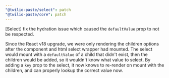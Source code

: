 ```yaml
---
"@twilio-paste/select": patch
"@twilio-paste/core": patch
---
```


[Select] fix the hydration issue which caused the `defaultValue` prop to not be respected.

Since the React v18 upgrade, we were only rendering the children options after the component and html select
wrapper had mounted. The select would mount with a `defaultValue` of a child that didn't exist, then the
children would be added, so it wouldn't know what value to select. By adding a `key` prop to the select,
it now knows to re-render on mount with the children, and can properly lookup the correct value now.
